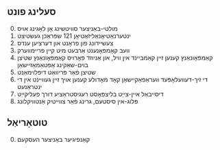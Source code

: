 ## סעלינג פונט

0. מולטי-באַניצער סוויטשינג אָן לאָגינג אויס
1. ינטערנאַטיאָנאַליזאַטיאָן 121 שפּראַכן געשטיצט
2. צעשיידונג פון פראָנט און דערציען ענדס
3. וועב קאָמפּאָנענט אַרבעט מיט קיין פריימווערק
4. קאַמפּאָונאַנץ קענען זיין קאַמביינד אין וויל, און אַניוזד פאָרויס קאַמפּאָונאַנץ שטיצן בוים-שאַקינג אַפּטאַמאַזיישאַן
5. שטיצן פֿאַר פּריוואַט דיפּלוימאַנט
6. די זיך-דעוועלאָפּעד וועראַפאַקיישאַן קאָד מאָדולע קענען אויך זיין געוויינט אין די ינטראַנעט
7. דיסייבאַל איין-צייַט בליצפּאָסט רעגיסטראַציע דורך פעליקייַט
8. פּלוג-אין סיסטעם, גרינג פֿאַר צווייטיק אַנטוויקלונג

## טוטאָריאַל

0. קאַנפיגיער באַניצער העסקעם